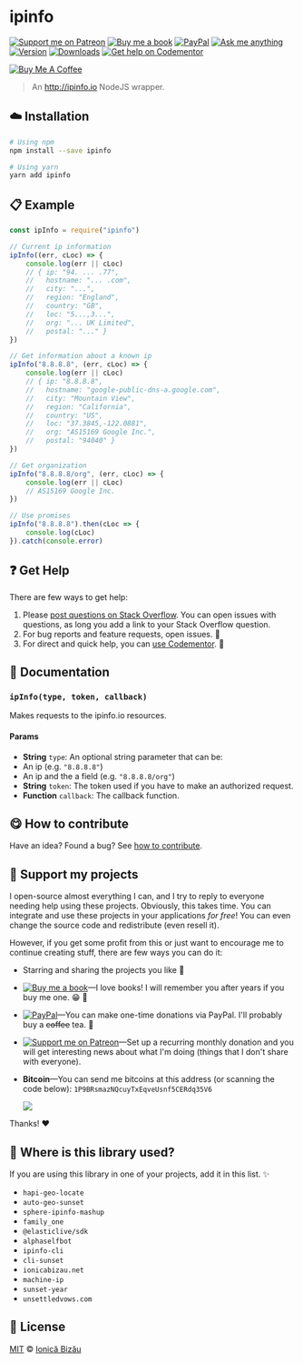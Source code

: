 <!-- Please do not edit this file. Edit the `blah` field in the `package.json` instead. If in doubt, open an issue. -->


















# ipinfo

 [![Support me on Patreon][badge_patreon]][patreon] [![Buy me a book][badge_amazon]][amazon] [![PayPal][badge_paypal_donate]][paypal-donations] [![Ask me anything](https://img.shields.io/badge/ask%20me-anything-1abc9c.svg)](https://github.com/IonicaBizau/ama) [![Version](https://img.shields.io/npm/v/ipinfo.svg)](https://www.npmjs.com/package/ipinfo) [![Downloads](https://img.shields.io/npm/dt/ipinfo.svg)](https://www.npmjs.com/package/ipinfo) [![Get help on Codementor](https://cdn.codementor.io/badges/get_help_github.svg)](https://www.codementor.io/johnnyb?utm_source=github&utm_medium=button&utm_term=johnnyb&utm_campaign=github)

<a href="https://www.buymeacoffee.com/H96WwChMy" target="_blank"><img src="https://www.buymeacoffee.com/assets/img/custom_images/yellow_img.png" alt="Buy Me A Coffee"></a>







> An http://ipinfo.io NodeJS wrapper.

















## :cloud: Installation

```sh
# Using npm
npm install --save ipinfo

# Using yarn
yarn add ipinfo
```













## :clipboard: Example



```js
const ipInfo = require("ipinfo")

// Current ip information
ipInfo((err, cLoc) => {
    console.log(err || cLoc)
    // { ip: "94. ... .77",
    //   hostname: "... .com",
    //   city: "...",
    //   region: "England",
    //   country: "GB",
    //   loc: "5...,3...",
    //   org: "... UK Limited",
    //   postal: "..." }
})

// Get information about a known ip
ipInfo("8.8.8.8", (err, cLoc) => {
    console.log(err || cLoc)
    // { ip: "8.8.8.8",
    //   hostname: "google-public-dns-a.google.com",
    //   city: "Mountain View",
    //   region: "California",
    //   country: "US",
    //   loc: "37.3845,-122.0881",
    //   org: "AS15169 Google Inc.",
    //   postal: "94040" }
})

// Get organization
ipInfo("8.8.8.8/org", (err, cLoc) => {
    console.log(err || cLoc)
    // AS15169 Google Inc.
})

// Use promises
ipInfo("8.8.8.8").then(cLoc => {
    console.log(cLoc)
}).catch(console.error)
```











## :question: Get Help

There are few ways to get help:



 1. Please [post questions on Stack Overflow](https://stackoverflow.com/questions/ask). You can open issues with questions, as long you add a link to your Stack Overflow question.
 2. For bug reports and feature requests, open issues. :bug:
 3. For direct and quick help, you can [use Codementor](https://www.codementor.io/johnnyb). :rocket:





## :memo: Documentation


### `ipInfo(type, token, callback)`
Makes requests to the ipinfo.io resources.

#### Params

- **String** `type`: An optional string parameter that can be:
 - An ip (e.g. `"8.8.8.8"`)
 - An ip and the a field (e.g. `"8.8.8.8/org"`)
- **String** `token`: The token used if you have to make an authorized request.
- **Function** `callback`: The callback function.














## :yum: How to contribute
Have an idea? Found a bug? See [how to contribute][contributing].


## :sparkling_heart: Support my projects
I open-source almost everything I can, and I try to reply to everyone needing help using these projects. Obviously,
this takes time. You can integrate and use these projects in your applications *for free*! You can even change the source code and redistribute (even resell it).

However, if you get some profit from this or just want to encourage me to continue creating stuff, there are few ways you can do it:


 - Starring and sharing the projects you like :rocket:
 - [![Buy me a book][badge_amazon]][amazon]—I love books! I will remember you after years if you buy me one. :grin: :book:
 - [![PayPal][badge_paypal]][paypal-donations]—You can make one-time donations via PayPal. I'll probably buy a ~~coffee~~ tea. :tea:
 - [![Support me on Patreon][badge_patreon]][patreon]—Set up a recurring monthly donation and you will get interesting news about what I'm doing (things that I don't share with everyone).
 - **Bitcoin**—You can send me bitcoins at this address (or scanning the code below): `1P9BRsmazNQcuyTxEqveUsnf5CERdq35V6`

    ![](https://i.imgur.com/z6OQI95.png)


Thanks! :heart:
















## :dizzy: Where is this library used?
If you are using this library in one of your projects, add it in this list. :sparkles:

 - `hapi-geo-locate`
 - `auto-geo-sunset`
 - `sphere-ipinfo-mashup`
 - `family_one`
 - `@elasticlive/sdk`
 - `alphaselfbot`
 - `ipinfo-cli`
 - `cli-sunset`
 - `ionicabizau.net`
 - `machine-ip`
 - `sunset-year`
 - `unsettledvows.com`











## :scroll: License

[MIT][license] © [Ionică Bizău][website]






[license]: /LICENSE
[website]: https://ionicabizau.net
[contributing]: /CONTRIBUTING.md
[docs]: /DOCUMENTATION.md
[badge_patreon]: https://ionicabizau.github.io/badges/patreon.svg
[badge_amazon]: https://ionicabizau.github.io/badges/amazon.svg
[badge_paypal]: https://ionicabizau.github.io/badges/paypal.svg
[badge_paypal_donate]: https://ionicabizau.github.io/badges/paypal_donate.svg
[patreon]: https://www.patreon.com/ionicabizau
[amazon]: http://amzn.eu/hRo9sIZ
[paypal-donations]: https://www.paypal.com/cgi-bin/webscr?cmd=_s-xclick&hosted_button_id=RVXDDLKKLQRJW
